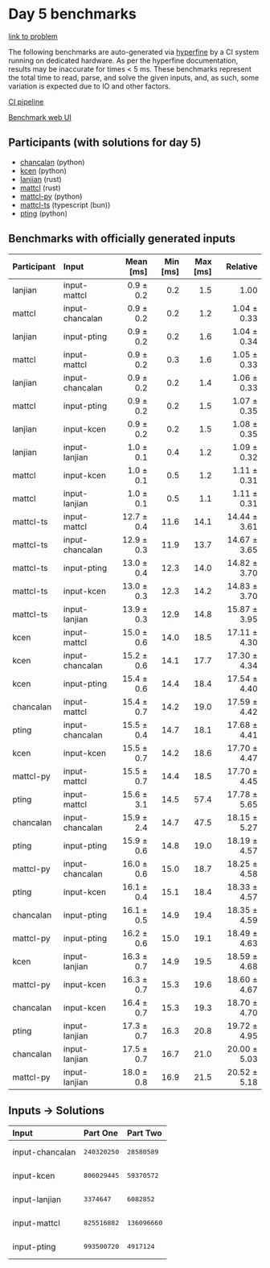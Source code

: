 # Day 5 benchmarks

[link to problem](https://adventofcode.com/2023/day/5)

The following benchmarks are auto-generated via
[hyperfine](https://github.com/sharkdp/hyperfine) by a CI system running on
dedicated hardware. As per the hyperfine documentation, results may be
inaccurate for times < 5 ms. These benchmarks represent the total time to read,
parse, and solve the given inputs, and, as such, some variation is expected due
to IO and other factors.

[CI pipeline](http://ci.papercode.net:8080/teams/main/pipelines/aoc2023)

[Benchmark web UI](https://aoc.ancalagon.black)


## Participants (with solutions for day 5)

- [chancalan](https://github.com/chancalan/aoc2023) (python)
- [kcen](https://github.com/kcen/aoc2023) (python)
- [lanjian](https://github.com/lanjian/aoc-2023) (rust)
- [mattcl](https://github.com/mattcl/aoc2023) (rust)
- [mattcl-py](https://github.com/mattcl/aoc2023-py) (python)
- [mattcl-ts](https://github.com/mattcl/aoc2023-js) (typescript (bun))
- [pting](https://github.com/pting/aoc2023) (python)


## Benchmarks with officially generated inputs

| Participant | Input | Mean [ms] | Min [ms] | Max [ms] | Relative |
|:---|:---|---:|---:|---:|---:|
| lanjian | input-mattcl | 0.9 ± 0.2 | 0.2 | 1.5 | 1.00 |
| mattcl | input-chancalan | 0.9 ± 0.2 | 0.2 | 1.2 | 1.04 ± 0.33 |
| lanjian | input-pting | 0.9 ± 0.2 | 0.2 | 1.6 | 1.04 ± 0.34 |
| mattcl | input-mattcl | 0.9 ± 0.2 | 0.3 | 1.6 | 1.05 ± 0.33 |
| lanjian | input-chancalan | 0.9 ± 0.2 | 0.2 | 1.4 | 1.06 ± 0.33 |
| mattcl | input-pting | 0.9 ± 0.2 | 0.2 | 1.5 | 1.07 ± 0.35 |
| lanjian | input-kcen | 0.9 ± 0.2 | 0.2 | 1.5 | 1.08 ± 0.35 |
| lanjian | input-lanjian | 1.0 ± 0.1 | 0.4 | 1.2 | 1.09 ± 0.32 |
| mattcl | input-kcen | 1.0 ± 0.1 | 0.5 | 1.2 | 1.11 ± 0.31 |
| mattcl | input-lanjian | 1.0 ± 0.1 | 0.5 | 1.1 | 1.11 ± 0.31 |
| mattcl-ts | input-mattcl | 12.7 ± 0.4 | 11.6 | 14.1 | 14.44 ± 3.61 |
| mattcl-ts | input-chancalan | 12.9 ± 0.3 | 11.9 | 13.7 | 14.67 ± 3.65 |
| mattcl-ts | input-pting | 13.0 ± 0.4 | 12.3 | 14.0 | 14.82 ± 3.70 |
| mattcl-ts | input-kcen | 13.0 ± 0.3 | 12.3 | 14.2 | 14.83 ± 3.70 |
| mattcl-ts | input-lanjian | 13.9 ± 0.3 | 12.9 | 14.8 | 15.87 ± 3.95 |
| kcen | input-mattcl | 15.0 ± 0.6 | 14.0 | 18.5 | 17.11 ± 4.30 |
| kcen | input-chancalan | 15.2 ± 0.6 | 14.1 | 17.7 | 17.30 ± 4.34 |
| kcen | input-pting | 15.4 ± 0.6 | 14.4 | 18.4 | 17.54 ± 4.40 |
| chancalan | input-mattcl | 15.4 ± 0.7 | 14.2 | 19.0 | 17.59 ± 4.42 |
| pting | input-chancalan | 15.5 ± 0.4 | 14.7 | 18.1 | 17.68 ± 4.41 |
| kcen | input-kcen | 15.5 ± 0.7 | 14.2 | 18.6 | 17.70 ± 4.47 |
| mattcl-py | input-mattcl | 15.5 ± 0.7 | 14.4 | 18.5 | 17.70 ± 4.45 |
| pting | input-mattcl | 15.6 ± 3.1 | 14.5 | 57.4 | 17.78 ± 5.65 |
| chancalan | input-chancalan | 15.9 ± 2.4 | 14.7 | 47.5 | 18.15 ± 5.27 |
| pting | input-pting | 15.9 ± 0.6 | 14.8 | 19.0 | 18.19 ± 4.57 |
| mattcl-py | input-chancalan | 16.0 ± 0.6 | 15.0 | 18.7 | 18.25 ± 4.58 |
| pting | input-kcen | 16.1 ± 0.4 | 15.1 | 18.4 | 18.33 ± 4.57 |
| chancalan | input-pting | 16.1 ± 0.5 | 14.9 | 19.4 | 18.35 ± 4.59 |
| mattcl-py | input-pting | 16.2 ± 0.6 | 15.0 | 19.1 | 18.49 ± 4.63 |
| kcen | input-lanjian | 16.3 ± 0.7 | 14.9 | 19.5 | 18.59 ± 4.68 |
| mattcl-py | input-kcen | 16.3 ± 0.7 | 15.3 | 19.6 | 18.60 ± 4.67 |
| chancalan | input-kcen | 16.4 ± 0.7 | 15.3 | 19.3 | 18.70 ± 4.70 |
| pting | input-lanjian | 17.3 ± 0.7 | 16.3 | 20.8 | 19.72 ± 4.95 |
| chancalan | input-lanjian | 17.5 ± 0.7 | 16.7 | 21.0 | 20.00 ± 5.03 |
| mattcl-py | input-lanjian | 18.0 ± 0.8 | 16.9 | 21.5 | 20.52 ± 5.18 |


## Inputs -> Solutions

| Input | Part One | Part Two |
|:---|:---|:---|
|input-chancalan|<pre>240320250</pre>|<pre>28580589</pre>|
|input-kcen|<pre>806029445</pre>|<pre>59370572</pre>|
|input-lanjian|<pre>3374647</pre>|<pre>6082852</pre>|
|input-mattcl|<pre>825516882</pre>|<pre>136096660</pre>|
|input-pting|<pre>993500720</pre>|<pre>4917124</pre>|